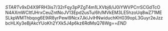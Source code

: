 $START$v9xD4X9FRH3is7/32rFqy3pPZgT4m1LXVbj6/iJ0iYWVPCrrSCGdTcON4AXmWCItfJHrxCeuZntNoJV13Epd2usTu/6h/MVkEM3LE5hzoUq8wZ71MESLkpWMThbqog6E9iR8yrPewI9Ncx7JklJvIHNwiduchKH039opL3Guyr2eJzzbcHLKy3eBjAkcYUoKh2YXk5J4p6kz6RdMsQ78Wg==$END$